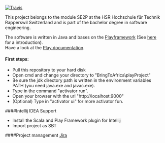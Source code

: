 [![Travis](https://travis-ci.org/Sebubu/BringToAfrica.svg?branch=master)](https://travis-ci.org/Sebubu/BringToAfrica)

This project belongs to the module SE2P at the HSR Hochschule für Technik Rapperswil Switzerland and is part of the bachelor degree in software engineering.  

The software is written in Java and bases on the [Playframework](https://www.playframework.com/) (See [here](https://www.youtube.com/watch?v=bLrmnjPQsZc) for a introduction).  
Have a look at the [Play documentation](https://www.playframework.com/documentation/2.3.x/Home).
     
#### First steps:
- Pull this repository to your hard disk
- Open cmd and change your directory to "BringToAfrica\playProject"
- Be sure the jdk directory path is written in the environment variables PATH (you need java.exe and javac.exe).
- Type in the command "activator run".
- Open your browser with the url "http://localhost:9000"
- (Optional) Type in "activator ui" for more activator fun.

####Intellij IDEA Support
- Install the Scala and Play Framework plugin for Intellij
- Import project as SBT

####Project management
[Jira](https://bringtoafrica.atlassian.net)
